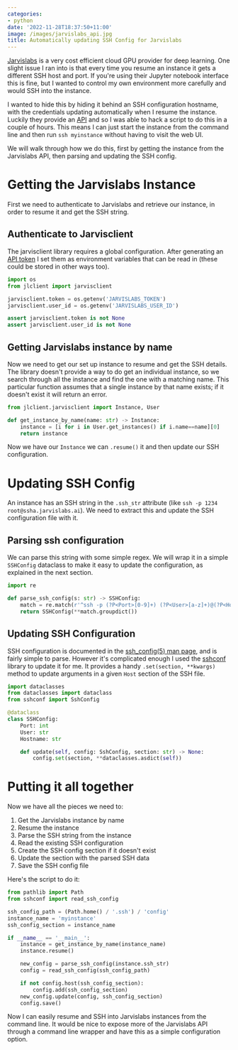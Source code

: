 ```yaml
---
categories:
- python
date: '2022-11-28T18:37:50+11:00'
image: /images/jarvislabs_api.jpg
title: Automatically updating SSH Config for Jarvislabs
---
```


[Jarvislabs](https://jarvislabs.ai/) is a very cost efficient cloud GPU provider for deep learning.
One slight issue I ran into is that every time you resume an instance it gets a different SSH host and port.
If you're using their Jupyter notebook interface this is fine, but I wanted to control my own environment more carefully and would SSH into the instance.

I wanted to hide this by hiding it behind an SSH configuration hostname, with the credentials updating automatically when I resume the instance.
Luckily they provide an [API](https://jarvislabs.ai/docs/api/) and so I was able to hack a script to do this in a couple of hours.
This means I can just start the instance from the command line and then run `ssh myinstance` without having to visit the web UI.


We will walk through how we do this, first by getting the instance from the Jarvislabs API, then parsing and updating the SSH config.

# Getting the Jarvislabs Instance

First we need to authenticate to Jarvislabs and retrieve our instance, in order to resume it and get the SSH string.

## Authenticate to Jarvisclient

The jarvisclient library requires a global configuration.
After generating an [API token](https://cloud.jarvislabs.ai/listsshkeys) I set them as environment variables that can be read in (these could be stored in other ways too).

```python
import os
from jlclient import jarvisclient

jarvisclient.token = os.getenv('JARVISLABS_TOKEN')
jarvisclient.user_id = os.getenv('JARVISLABS_USER_ID')

assert jarvisclient.token is not None
assert jarvisclient.user_id is not None
```

## Getting Jarvislabs instance by name

Now we need to get our set up instance to resume and get the SSH details.
The library doesn't provide a way to do get an individual instance, so we search through all the instance and find the one with a matching name.
This particular function assumes that a single instance by that name exists; if it doesn't exist it will return an error.

```python
from jlclient.jarvisclient import Instance, User

def get_instance_by_name(name: str) -> Instance:
    instance = [i for i in User.get_instances() if i.name==name][0]
    return instance
```

Now we have our `Instance` we can `.resume()` it and then update our SSH configuration.

# Updating SSH Config

An instance has an SSH string in the `.ssh_str` attribute (like `ssh -p 1234 root@ssha.jarvislabs.ai`).
We need to extract this and update the SSH configuration file with it.

## Parsing ssh configuration

We can parse this string with some simple regex.
We will wrap it in a simple `SSHConfig` dataclass to make it easy to update the configuration, as explained in the next section.

```python
import re

def parse_ssh_config(s: str) -> SSHConfig:
    match = re.match(r'^ssh -p (?P<Port>[0-9]+) (?P<User>[a-z]+)@(?P<Hostname>[a-z\.]+)$', instance.ssh_str)
    return SSHConfig(**match.groupdict())
```

## Updating SSH Configuration

SSH configuration is documented in the [ssh_config(5) man page](https://linux.die.net/man/5/ssh_config), and is fairly simple to parse.
However it's complicated enough I used the [sshconf](https://github.com/sorend/sshconf) library to update it for me.
It provides a handy `.set(section, **kwargs)` method to update arguments in a given `Host` section of the SSH file.

```python
import dataclasses
from dataclasses import dataclass
from sshconf import SshConfig

@dataclass
class SSHConfig:
    Port: int
    User: str
    Hostname: str

    def update(self, config: SshConfig, section: str) -> None:
        config.set(section, **dataclasses.asdict(self))
```

# Putting it all together

Now we have all the pieces we need to:

1. Get the Jarvislabs instance by name
2. Resume the instance
3. Parse the SSH string from the instance
4. Read the existing SSH configuration
5. Create the SSH config section if it doesn't exist
6. Update the section with the parsed SSH data
7. Save the SSH config file

Here's the script to do it:

```python
from pathlib import Path
from sshconf import read_ssh_config

ssh_config_path = (Path.home() / '.ssh') / 'config'
instance_name = 'myinstance'
ssh_config_section = instance_name

if __name__ == '__main__':
    instance = get_instance_by_name(instance_name)
    instance.resume()

    new_config = parse_ssh_config(instance.ssh_str)
    config = read_ssh_config(ssh_config_path)

    if not config.host(ssh_config_section):
        config.add(ssh_config_section)
    new_config.update(config, ssh_config_section)
    config.save()
```

Now I can easily resume and SSH into Jarvislabs instances from the command line.
It would be nice to expose more of the Jarvislabs API through a command line wrapper and have this as a simple configuration option.